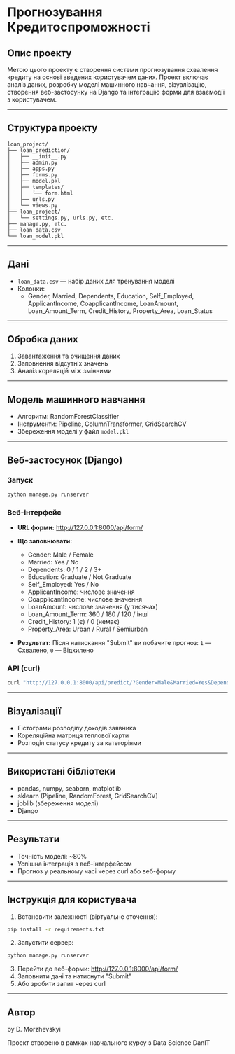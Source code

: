 # Прогнозування Кредитоспроможності

## Опис проекту

Метою цього проекту є створення системи прогнозування схвалення кредиту на основі введених користувачем даних. Проект включає аналіз даних, розробку моделі машинного навчання, візуалізацію, створення веб-застосунку на Django та інтеграцію форми для взаємодії з користувачем.

---

## Структура проекту

```
loan_project/
├── loan_prediction/
│   ├── __init__.py
│   ├── admin.py
│   ├── apps.py
│   ├── forms.py
│   ├── model.pkl
│   ├── templates/
│   │   └── form.html
│   ├── urls.py
│   └── views.py
├── loan_project/
│   └── settings.py, urls.py, etc.
├── manage.py, etc.
├── loan_data.csv
└── loan_model.pkl
```

---

## Дані

- `loan_data.csv` — набір даних для тренування моделі
- Колонки:
  - Gender, Married, Dependents, Education, Self_Employed, ApplicantIncome, CoapplicantIncome, LoanAmount, Loan_Amount_Term, Credit_History, Property_Area, Loan_Status

---

## Обробка даних

1. Завантаження та очищення даних
2. Заповнення відсутніх значень
3. Аналіз кореляцій між змінними

---

## Модель машинного навчання

- Алгоритм: RandomForestClassifier
- Інструменти: Pipeline, ColumnTransformer, GridSearchCV
- Збереження моделі у файл `model.pkl`

---

## Веб-застосунок (Django)

### Запуск

```bash
python manage.py runserver
```

### Веб-інтерфейс

- **URL форми:** http://127.0.0.1:8000/api/form/
- **Що заповнювати:**
  - Gender: Male / Female
  - Married: Yes / No
  - Dependents: 0 / 1 / 2 / 3+
  - Education: Graduate / Not Graduate
  - Self_Employed: Yes / No
  - ApplicantIncome: числове значення
  - CoapplicantIncome: числове значення
  - LoanAmount: числове значення (у тисячах)
  - Loan_Amount_Term: 360 / 180 / 120 / інші
  - Credit_History: 1 (є) / 0 (немає)
  - Property_Area: Urban / Rural / Semiurban

- **Результат:** Після натискання "Submit" ви побачите прогноз: `1` — Схвалено, `0` — Відхилено

### API (curl)

```bash
curl "http://127.0.0.1:8000/api/predict/?Gender=Male&Married=Yes&Dependents=0&Education=Graduate&Self_Employed=No&ApplicantIncome=5000&CoapplicantIncome=0&LoanAmount=100&Loan_Amount_Term=360&Credit_History=1&Property_Area=Urban"
```

---

## Візуалізації

- Гістограми розподілу доходів заявника
- Кореляційна матриця теплової карти
- Розподіл статусу кредиту за категоріями

---

## Використані бібліотеки

- pandas, numpy, seaborn, matplotlib
- sklearn (Pipeline, RandomForest, GridSearchCV)
- joblib (збереження моделі)
- Django

---

## Результати

- Точність моделі: ~80%
- Успішна інтеграція з веб-інтерфейсом
- Прогноз у реальному часі через curl або веб-форму

---

## Інструкція для користувача

1. Встановити залежності (віртуальне оточення):
```bash
pip install -r requirements.txt
```
2. Запустити сервер:
```bash
python manage.py runserver
```
3. Перейти до веб-форми: http://127.0.0.1:8000/api/form/
4. Заповнити дані та натиснути "Submit"
5. Або зробити запит через curl

---

## Автор

by D. Morzhevskyi

Проект створено в рамках навчального курсу з Data Science DanIT

